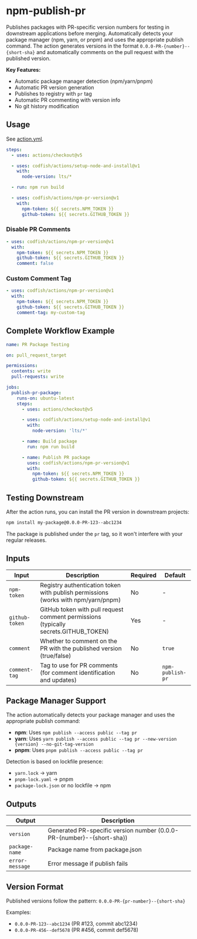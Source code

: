 # npm-publish-pr

Publishes packages with PR-specific version numbers for testing in downstream applications before merging. Automatically
detects your package manager (npm, yarn, or pnpm) and uses the appropriate publish command. The action generates
versions in the format `0.0.0-PR-{number}--{short-sha}` and automatically comments on the pull request with the
published version.

**Key Features:**

- Automatic package manager detection (npm/yarn/pnpm)
- Automatic PR version generation
- Publishes to registry with `pr` tag
- Automatic PR commenting with version info
- No git history modification

<!-- DOCTOC SKIP -->

## Usage

See [action.yml](action.yml).

```yaml
steps:
  - uses: actions/checkout@v5

  - uses: codfish/actions/setup-node-and-install@v1
    with:
      node-version: lts/*

  - run: npm run build

  - uses: codfish/actions/npm-pr-version@v1
    with:
      npm-token: ${{ secrets.NPM_TOKEN }}
      github-token: ${{ secrets.GITHUB_TOKEN }}
```

### Disable PR Comments

```yaml
- uses: codfish/actions/npm-pr-version@v1
  with:
    npm-token: ${{ secrets.NPM_TOKEN }}
    github-token: ${{ secrets.GITHUB_TOKEN }}
    comment: false
```

### Custom Comment Tag

```yaml
- uses: codfish/actions/npm-pr-version@v1
  with:
    npm-token: ${{ secrets.NPM_TOKEN }}
    github-token: ${{ secrets.GITHUB_TOKEN }}
    comment-tag: my-custom-tag
```

## Complete Workflow Example

```yaml
name: PR Package Testing

on: pull_request_target

permissions:
  contents: write
  pull-requests: write

jobs:
  publish-pr-package:
    runs-on: ubuntu-latest
    steps:
      - uses: actions/checkout@v5

      - uses: codfish/actions/setup-node-and-install@v1
        with:
          node-version: 'lts/*'

      - name: Build package
        run: npm run build

      - name: Publish PR package
        uses: codfish/actions/npm-pr-version@v1
        with:
          npm-token: ${{ secrets.NPM_TOKEN }}
          github-token: ${{ secrets.GITHUB_TOKEN }}
```

## Testing Downstream

After the action runs, you can install the PR version in downstream projects:

```bash
npm install my-package@0.0.0-PR-123--abc1234
```

The package is published under the `pr` tag, so it won't interfere with your regular releases.

## Inputs

<!-- start inputs -->

| Input          | Description                                                                         | Required | Default          |
| -------------- | ----------------------------------------------------------------------------------- | -------- | ---------------- |
| `npm-token`    | Registry authentication token with publish permissions (works with npm/yarn/pnpm)   | No       | -                |
| `github-token` | GitHub token with pull request comment permissions (typically secrets.GITHUB_TOKEN) | Yes      | -                |
| `comment`      | Whether to comment on the PR with the published version (true/false)                | No       | `true`           |
| `comment-tag`  | Tag to use for PR comments (for comment identification and updates)                 | No       | `npm-publish-pr` |

<!-- end inputs -->

## Package Manager Support

The action automatically detects your package manager and uses the appropriate publish command:

- **npm**: Uses `npm publish --access public --tag pr`
- **yarn**: Uses `yarn publish --access public --tag pr --new-version {version} --no-git-tag-version`
- **pnpm**: Uses `pnpm publish --access public --tag pr`

Detection is based on lockfile presence:

- `yarn.lock` → yarn
- `pnpm-lock.yaml` → pnpm
- `package-lock.json` or no lockfile → npm

## Outputs

<!-- start outputs -->

| Output          | Description                                                           |
| --------------- | --------------------------------------------------------------------- |
| `version`       | Generated PR-specific version number (0.0.0-PR-{number}--{short-sha}) |
| `package-name`  | Package name from package.json                                        |
| `error-message` | Error message if publish fails                                        |

<!-- end outputs -->

## Version Format

Published versions follow the pattern: `0.0.0-PR-{pr-number}--{short-sha}`

Examples:

- `0.0.0-PR-123--abc1234` (PR #123, commit abc1234)
- `0.0.0-PR-456--def5678` (PR #456, commit def5678)

